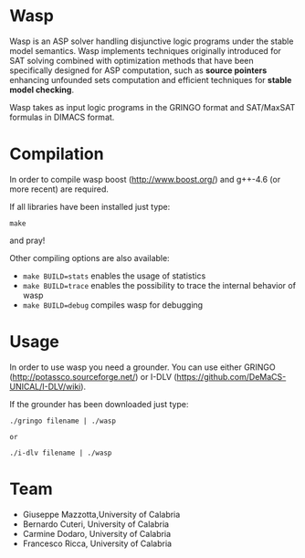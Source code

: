 Wasp
====

Wasp is an ASP solver handling disjunctive logic programs under the stable model semantics. Wasp implements techniques originally introduced for SAT solving combined with optimization methods that have been specifically designed for ASP computation, such as **source pointers** enhancing unfounded sets computation and efficient techniques for **stable model checking**.

Wasp takes as input logic programs in the GRINGO format and SAT/MaxSAT formulas in DIMACS format.

Compilation
====
In order to compile wasp boost (http://www.boost.org/) and g++-4.6 (or more recent) are required.

If all libraries have been installed just type:
```
make
```
and pray!

Other compiling options are also available:
* `make BUILD=stats` enables the usage of statistics
* `make BUILD=trace` enables the possibility to trace the internal behavior of wasp
* `make BUILD=debug` compiles wasp for debugging

Usage
===
In order to use wasp you need a grounder. You can use either GRINGO (http://potassco.sourceforge.net/) or I-DLV (https://github.com/DeMaCS-UNICAL/I-DLV/wiki).

If the grounder has been downloaded just type:
```
./gringo filename | ./wasp

or

./i-dlv filename | ./wasp
```

Team
===
* Giuseppe Mazzotta,University of Calabria
* Bernardo Cuteri, University of Calabria
* Carmine Dodaro, University of Calabria
* Francesco Ricca, University of Calabria
